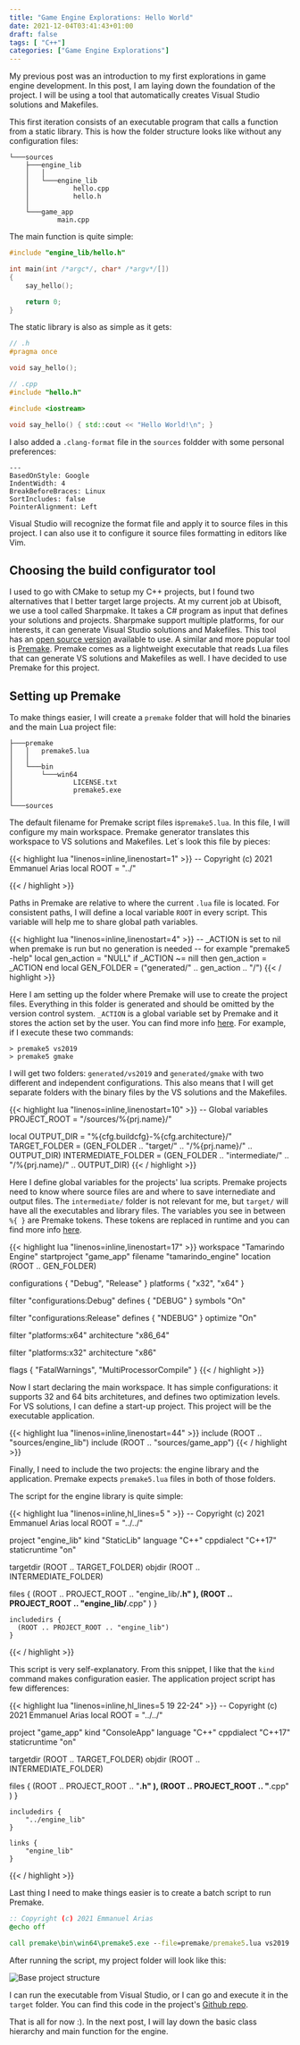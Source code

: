 ```yaml
---
title: "Game Engine Explorations: Hello World"
date: 2021-12-04T03:41:43+01:00
draft: false
tags: [ "C++"]
categories: ["Game Engine Explorations"]
---
```


My previous post was an introduction to my first explorations in game engine development. In this post, I am laying down the foundation of the project. I will be using a tool that automatically creates Visual Studio solutions and Makefiles.
<!--more-->

This first iteration consists of an executable program that calls a function from a static library. This is how the folder structure looks like without any configuration files:

```
└───sources
    ├───engine_lib
    │   │
    │   └───engine_lib
    │           hello.cpp
    │           hello.h
    │
    └───game_app
            main.cpp
```

The main function is quite simple:

```C++
#include "engine_lib/hello.h"

int main(int /*argc*/, char* /*argv*/[])
{
    say_hello();

    return 0;
}
```

The static library is also as simple as it gets:

```C++
// .h
#pragma once

void say_hello();

// .cpp
#include "hello.h"

#include <iostream>

void say_hello() { std::cout << "Hello World!\n"; }

```

I also added a `.clang-format` file in the `sources` foldder with some personal preferences:

```
---
BasedOnStyle: Google
IndentWidth: 4
BreakBeforeBraces: Linux
SortIncludes: false
PointerAlignment: Left
```

Visual Studio will recognize the format file and apply it to source files in this project. I can also use it to configure it source files formatting in editors like Vim.

## Choosing the build configurator tool

I used to go with CMake to setup my C++ projects, but I found two alternatives that I better target large projects. At my current job at Ubisoft, we use a tool called Sharpmake. It takes a C# program as input that defines your solutions and projects. Sharpmake support multiple platforms, for our interests, it can generate Visual Studio solutions and Makefiles. This tool has an [open source version](https://github.com/ubisoft/Sharpmake) available to use. A similar and more popular tool is [Premake](https://premake.github.io/). Premake comes as a lightweight executable that reads Lua files that can generate VS solutions and Makefiles as well. I have decided to use Premake for this project.

## Setting up Premake

To make things easier, I will create a `premake` folder that will hold the binaries and the main Lua project file:

```
├───premake
│   │   premake5.lua
│   │
│   └───bin
│       └───win64
│               LICENSE.txt
│               premake5.exe
│
└───sources
```

The default filename for Premake script files is`premake5.lua`. In this file, I will configure my main workspace. Premake generator translates this workspace to VS solutions and Makefiles. Let´s look this file by pieces:

{{< highlight lua "linenos=inline,linenostart=1" >}}
-- Copyright (c) 2021 Emmanuel Arias
local ROOT = "../"

{{< / highlight >}}

Paths in Premake are relative to where the current `.lua` file is located. For consistent paths, I will define a local variable `ROOT` in every script. This variable will help me to share global path variables.

{{< highlight lua "linenos=inline,linenostart=4" >}}
-- _ACTION is set to nil when premake is run but no generation is needed
-- for example "premake5 -help"
local gen_action = "NULL"
if _ACTION ~= nill then gen_action = _ACTION end
local GEN_FOLDER = ("generated/" .. gen_action .. "/")
{{< / highlight >}}

Here I am setting up the folder where Premake will use to create the project files. Everything in this folder is generated and should be omitted by the version control system. `_ACTION` is a global variable set by Premake and it stores the action set by the user. You can find more info [here](https://premake.github.io/docs/_ACTION/). For example, if I execute these two commands:

```
> premake5 vs2019
> premake5 gmake
```

I will get two folders: `generated/vs2019` and `generated/gmake` with two different and independent configurations. This also means that I will get separate folders with the binary files by the VS solutions and the Makefiles. 

{{< highlight lua "linenos=inline,linenostart=10" >}}
-- Global variables
PROJECT_ROOT = "/sources/%{prj.name}/"

local OUTPUT_DIR = "%{cfg.buildcfg}-%{cfg.architecture}/"
TARGET_FOLDER = (GEN_FOLDER .. "target/" .. "/%{prj.name}/" .. OUTPUT_DIR)
INTERMEDIATE_FOLDER = (GEN_FOLDER .. "intermediate/" .. "/%{prj.name}/" .. OUTPUT_DIR)
{{< / highlight >}}

Here I define global variables for the projects' lua scripts. Premake projects need to know where source files are and where to save internediate and output files. The `intermediate/` folder is not relevant for me, but `target/` will have all the executables and library files. The variables you see in between  `%{ }` are Premake tokens. These tokens are replaced in runtime and you can find more info [here](https://premake.github.io/docs/Tokens).

{{< highlight lua "linenos=inline,linenostart=17" >}}
workspace "Tamarindo Engine"
   startproject "game_app"
   filename "tamarindo_engine"
   location (ROOT .. GEN_FOLDER)

   configurations { "Debug", "Release" }
   platforms { "x32", "x64" }

   filter "configurations:Debug"
      defines { "DEBUG" }
      symbols  "On"
   
   filter "configurations:Release"
      defines { "NDEBUG" }
      optimize "On"

   filter "platforms:x64"
      architecture "x86_64"

   filter "platforms:x32"
      architecture "x86"

   flags {
      "FatalWarnings",
      "MultiProcessorCompile"
   }
{{< / highlight >}}

Now I start declaring the main workspace. It has simple configurations: it supports 32 and 64 bits architetures, and defines two optimization levels. For VS solutions, I can define a start-up project. This project will be the executable application.

{{< highlight lua "linenos=inline,linenostart=44" >}}
include (ROOT .. "sources/engine_lib")
include (ROOT .. "sources/game_app")
{{< / highlight >}}

Finally, I need to include the two projects: the engine library and the application. Premake expects `premake5.lua` files in both of those folders.

The script for the engine library is quite simple:

{{< highlight lua "linenos=inline,hl_lines=5 " >}}
-- Copyright (c) 2021 Emmanuel Arias
local ROOT = "../../"

project "engine_lib"
   kind "StaticLib"
   language "C++"
   cppdialect "C++17"
   staticruntime "on"

   targetdir (ROOT .. TARGET_FOLDER)
   objdir (ROOT .. INTERMEDIATE_FOLDER)

   files {
       (ROOT .. PROJECT_ROOT .. "engine_lib/**.h" ),
       (ROOT .. PROJECT_ROOT .. "engine_lib/**.cpp" )
    }

    includedirs {
      (ROOT .. PROJECT_ROOT .. "engine_lib")
    }
{{< / highlight >}}

This script is very self-explanatory. From this snippet, I like that the `kind` command makes configuration easier. The application project script has few differences:

{{< highlight lua "linenos=inline,hl_lines=5 19 22-24" >}}
-- Copyright (c) 2021 Emmanuel Arias
local ROOT = "../../"

project "game_app"
   kind "ConsoleApp"
   language "C++"
   cppdialect "C++17"
   staticruntime "on"

   targetdir (ROOT .. TARGET_FOLDER)
   objdir (ROOT .. INTERMEDIATE_FOLDER)

   files {
       (ROOT .. PROJECT_ROOT .. "**.h" ),
       (ROOT .. PROJECT_ROOT .. "**.cpp" )
    }

    includedirs {
        "../engine_lib"
    }

    links {
        "engine_lib"
    }
{{< / highlight >}}


Last thing I need to make things easier is to create a batch script to run Premake.

```bat
:: Copyright (c) 2021 Emmanuel Arias
@echo off

call premake\bin\win64\premake5.exe --file=premake/premake5.lua vs2019
```

After running the script, my project folder will look like this:

![Base project structure](/static/img/engine_explorations/base_struct.PNG)

I can run the executable from Visual Studio, or I can go and execute it in the `target` folder. You can find this code in the project's [Github repo](https://github.com/eariassoto/tamarindo_engine/tree/a4ca92dbdb4bca9a467d26275929db3588e9f1e1).

That is all for now :). In the next post, I will lay down the basic class hierarchy and main function for the engine.
